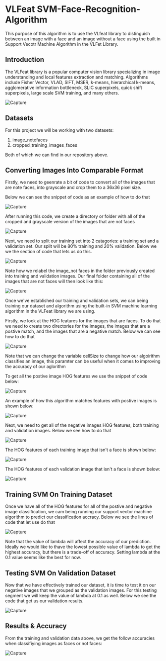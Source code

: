 # VLFeat SVM-Face-Recognition-Algorithm
This purpose of this algorithm is to use the VLfeat library to distinguish between an image with a face and an image without a face using the built in Support Vecotr Machine Algorithm in the VLFet Library.

## Introduction

The VLFeat library is a popular computer vision library specializing in image understanding and local features extraction and matching. Algorithms include Fisher Vector, VLAD, SIFT, MSER, k-means, hierarchical k-means, agglomerative information bottleneck, SLIC superpixels, quick shift superpixels, large scale SVM training, and many others.

![Capture](https://user-images.githubusercontent.com/39222728/57195365-8f476180-6f1f-11e9-9202-72ce0b49d109.JPG)

## Datasets

For this project we will be working with two datasets:

1. image_notefaces 
2. cropped_training_images_faces

Both of which we can find in our repository above.

## Converting Images Into Comparable Format 

Firstly, we need to geenrate a bit of code to convert all of the images that are note faces, into grayscale and crop them to a 36x36 pixel size.

Below we can see the snippet of code as an example of how to do that

![Capture](https://user-images.githubusercontent.com/39222728/57195392-d6cded80-6f1f-11e9-9747-44ea22c7ff93.JPG)

After running this code, we create a directory or folder with all of the cropped and grayscale version of the images that are not faces

![Capture](https://user-images.githubusercontent.com/39222728/57195752-33330c00-6f24-11e9-8b0a-3c03274a5d5f.JPG)

Next, we need to split our training set into 2 catagories: a training set and a validation set. Our split will be 80% training and 20% validation. Below we we the section of code that lets us do this.

![Capture](https://user-images.githubusercontent.com/39222728/57195804-a9377300-6f24-11e9-99c3-2aa3e88a0459.JPG)

Note how we relabel the image_not faces in the folder previously created into training and validation images. Our final folder containing all of the images that are not faces will then look like this:

![Capture](https://user-images.githubusercontent.com/39222728/57195835-177c3580-6f25-11e9-8b93-7212856e558f.JPG)

Once we've established our training and validation sets, we can being training our dataset and algorithm using the built-in SVM machine learning algorithm in the VLFeat library we are using.

Firstly, we look at the HOG features for the images that are faces. To do that we need to create two directories for the images, the images that are a postive match, and the images that are a negative match. Below we can see how to do that

![Capture](https://user-images.githubusercontent.com/39222728/57195969-113a8900-6f26-11e9-8743-3696ed5208b2.JPG)

Note that we can change the variable cellSize to change how our algoirithm classifies an image, this paramter can be useful when it comes to improving the accuracy of our aglorithm

To get all the postive image HOG features we use the snippet of code below:

![Capture](https://user-images.githubusercontent.com/39222728/57196003-78583d80-6f26-11e9-8ef5-46f48c167486.JPG)

An example of how this algorithm matches features with postive images is shown below:

![Capture](https://user-images.githubusercontent.com/39222728/57195922-b30da600-6f25-11e9-88e8-953eedf5a7e4.JPG)

Next, we need to get all of the negative images HOG features, both training and validation images. Below we see how to do that

![Capture](https://user-images.githubusercontent.com/39222728/57196247-08978200-6f29-11e9-8a43-9d0cbbede7e0.JPG)

The HOG features of each training image that isn't a face is shown below:

![Capture](https://user-images.githubusercontent.com/39222728/57196314-d89cae80-6f29-11e9-9080-b03a90d1ffc6.JPG)

The HOG features of each validation image that isn't a face is shown below:

![Capture](https://user-images.githubusercontent.com/39222728/57196338-16013c00-6f2a-11e9-8136-7b6da48a23ac.JPG)

## Training SVM On Training Dataset

Once we have all of the HOG features for all of the postive and negative image classification, we cam being running our support vector machine algorithm to predict our classification accracy. Below we see the lines of code that let use do that

![Capture](https://user-images.githubusercontent.com/39222728/57196378-67113000-6f2a-11e9-852e-a90cf2edc9a5.JPG)

Note that the value of lambda will affect the accuracy of our prediction. Ideally we would like to thave the lowest possible value of lambda to get the highest accuracy, but there is a trade-off of accuracy. Setting lambda at the 0.1 value seems like the best for now.

## Testing SVM On Validation Dataset

Now that we have effectively trained our dataset, it is time to test it on our negative images that we grouped as the validation images. For this testing segment we will keep the value of lambda at 0.1 as well. Below we see the code that get us our validation results.

![Capture](https://user-images.githubusercontent.com/39222728/57196479-38e02000-6f2b-11e9-8d75-addba22dbaae.JPG)

## Results & Accuracy

From the training and validation data above, we get the follow accuracies when classifiying images as faces or not faces:

![Capture](https://user-images.githubusercontent.com/39222728/57196502-6cbb4580-6f2b-11e9-81cb-c5302515554a.JPG)
